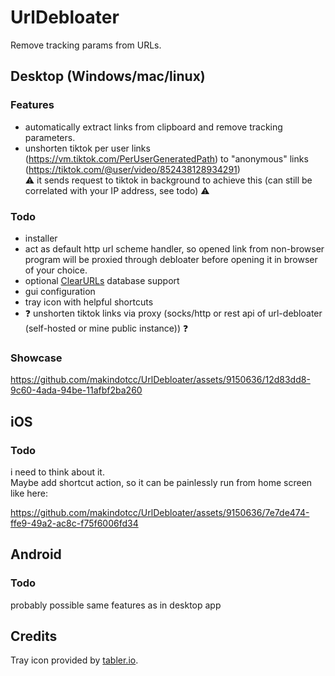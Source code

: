 # UrlDebloater

Remove tracking params from URLs.

## Desktop (Windows/mac/linux)

### Features

- automatically extract links from clipboard and remove tracking parameters.
- unshorten tiktok per user links (https://vm.tiktok.com/PerUserGeneratedPath) to "anonymous" links (https://tiktok.com/@user/video/852438128934291) \
  ⚠️ it sends request to tiktok in background to achieve this (can still be correlated with your IP address, see todo) ⚠️

### Todo

- installer
- act as default http url scheme handler, so opened link from non-browser program will be proxied through debloater before opening it in browser of your choice.
- optional [ClearURLs](https://docs.clearurls.xyz/) database support
- gui configuration
- tray icon with helpful shortcuts
- ❓ unshorten tiktok links via proxy (socks/http or rest api of url-debloater (self-hosted or mine public instance)) ❓

### Showcase

https://github.com/makindotcc/UrlDebloater/assets/9150636/12d83dd8-9c60-4ada-94be-11afbf2ba260

## iOS

### Todo

i need to think about it. \
Maybe add shortcut action, so it can be painlessly run from home screen like here:

https://github.com/makindotcc/UrlDebloater/assets/9150636/7e7de474-ffe9-49a2-ac8c-f75f6006fd34

## Android

### Todo

probably possible same features as in desktop app

## Credits

Tray icon provided by [tabler.io](https://tabler.io/icons).
